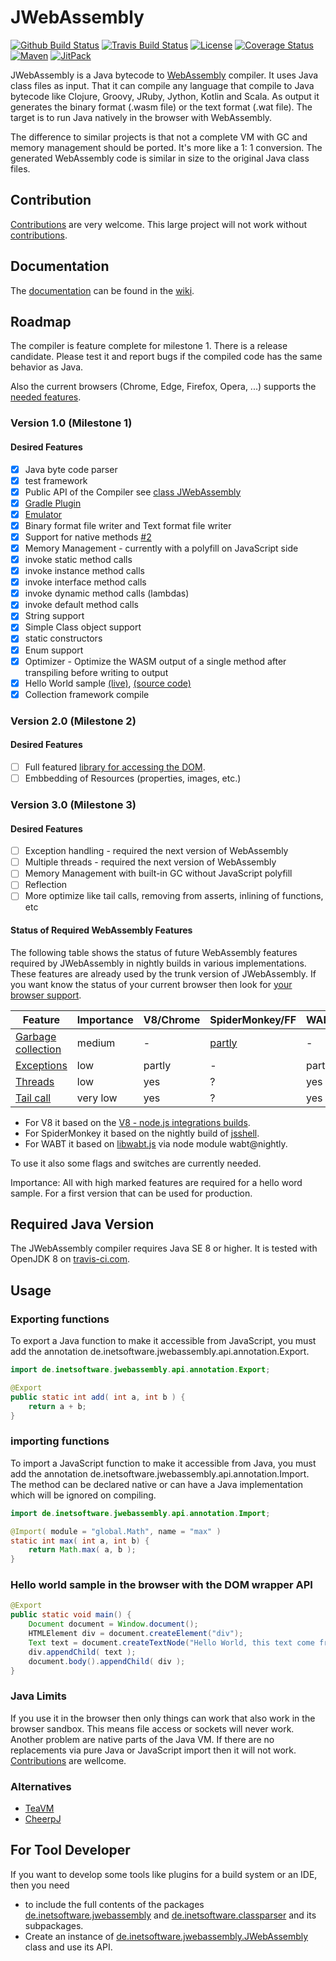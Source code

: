 # JWebAssembly

[![Github Build Status](https://github.com/i-net-software/JWebAssembly/actions/workflows/build.yml/badge.svg)](https://github.com/i-net-software/JWebAssembly/actions/workflows/build.yml)
[![Travis Build Status](https://api.travis-ci.com/i-net-software/JWebAssembly.svg)](https://app.travis-ci.com/github/i-net-software/JWebAssembly)
[![License](https://img.shields.io/github/license/i-net-software/jwebassembly.svg)](https://github.com/i-net-software/jwebassembly/blob/master/LICENSE.txt)
[![Coverage Status](https://coveralls.io/repos/github/i-net-software/JWebAssembly/badge.svg?branch=master)](https://coveralls.io/github/i-net-software/JWebAssembly?branch=master)
[![Maven](https://img.shields.io/maven-central/v/de.inetsoftware/jwebassembly-compiler.svg)](https://mvnrepository.com/artifact/de.inetsoftware/jwebassembly-compiler)
[![JitPack](https://jitpack.io/v/i-net-software/jwebassembly.svg)](https://jitpack.io/#i-net-software/jwebassembly/master-SNAPSHOT)


JWebAssembly is a Java bytecode to [WebAssembly](http://webassembly.org/) compiler. It uses Java class files as input. That it can compile any language that compile to Java bytecode like Clojure, Groovy, JRuby, Jython, Kotlin and Scala.
As output it generates the binary format (.wasm file) or the text format (.wat file). The target is to run Java natively in the browser with WebAssembly.

The difference to similar projects is that not a complete VM with GC and memory management should be ported. It's more like a 1: 1 conversion. The generated WebAssembly code is similar in size to the original Java class files.

## Contribution
[Contributions](https://github.com/i-net-software/JWebAssembly/blob/master/CONTRIBUTING.md) are very welcome. This large project will not work without [contributions](https://github.com/i-net-software/JWebAssembly/blob/master/CONTRIBUTING.md).

## Documentation
The [documentation](https://github.com/i-net-software/JWebAssembly/wiki) can be found in the [wiki](https://github.com/i-net-software/JWebAssembly/wiki).

## Roadmap
The compiler is feature complete for milestone 1. There is a release candidate. Please test it and report bugs if the compiled code has the same behavior as Java.

Also the current browsers (Chrome, Edge, Firefox, Opera, ...) supports the [needed features](https://wasm-feature-detect.surma.technology/).

### Version 1.0 (Milestone 1)

#### Desired Features

* [x] Java byte code parser
* [x] test framework
* [x] Public API of the Compiler see [class JWebAssembly](src/de/inetsoftware/jwebassembly/JWebAssembly.java)
* [x] [Gradle Plugin](https://github.com/i-net-software/JWebAssembly-Gradle)
* [x] [Emulator](https://github.com/i-net-software/JWebAssembly/wiki/Debugging)
* [x] Binary format file writer and Text format file writer
* [x] Support for native methods [#2](https://github.com/i-net-software/JWebAssembly/issues/2)
* [x] Memory Management - currently with a polyfill on JavaScript side
* [x] invoke static method calls
* [x] invoke instance method calls
* [x] invoke interface method calls
* [x] invoke dynamic method calls (lambdas)
* [x] invoke default method calls
* [x] String support
* [x] Simple Class object support
* [x] static constructors
* [x] Enum support
* [x] Optimizer - Optimize the WASM output of a single method after transpiling before writing to output
* [x] Hello World sample [(live)](https://i-net-software.github.io/JWebAssembly/samples/HelloWorld/HelloWorld.html), [(source code)](https://github.com/i-net-software/JWebAssembly/blob/master/docs/samples/HelloWorld/HelloWorld.java)
* [x] Collection framework compile

### Version 2.0 (Milestone 2)

#### Desired Features

* [ ] Full featured [library for accessing the DOM](https://github.com/i-net-software/JWebAssembly-API/tree/master/src/de/inetsoftware/jwebassembly/web).
* [ ] Embbedding of Resources (properties, images, etc.)

### Version 3.0 (Milestone 3)

#### Desired Features

* [ ] Exception handling - required the next version of WebAssembly
* [ ] Multiple threads - required the next version of WebAssembly
* [ ] Memory Management with built-in GC without JavaScript polyfill
* [ ] Reflection
* [ ] More optimize like tail calls, removing from asserts, inlining of functions, etc

#### Status of Required WebAssembly Features

The following table shows the status of future WebAssembly features required by JWebAssembly in nightly builds in various implementations. These features are already used by the trunk version of JWebAssembly. If you want know the status of your current browser then look for [your browser support](https://wasm-feature-detect.surma.technology/).

| Feature                 | Importance | V8/Chrome | SpiderMonkey/FF | WABT   |
| ----------------------- |----------- | --------- | --------------- | ------ |
| [Garbage collection][7] | medium     | -         | [partly][11]    | -      |
| [Exceptions][8]         | low        | partly    | -               | partly |
| [Threads][9]            | low        | yes       | ?               | yes    |
| [Tail call][10]         | very low   | yes       | ?               | yes    |

- For V8 it based on the [V8 - node.js integrations builds](https://ci.chromium.org/p/v8/builders/luci.v8.ci/V8%20Linux64%20-%20node.js%20integration).
- For SpiderMonkey it based on the nightly build of [jsshell](https://archive.mozilla.org/pub/firefox/nightly/latest-mozilla-central/).
- For WABT it based on [libwabt.js](https://github.com/WebAssembly/wabt/blob/master/demo/libwabt.js) via node module wabt@nightly.

To use it also some flags and switches are currently needed.

Importance: All with high marked features are required for a hello word sample. For a first version that can be used for production.

Required Java Version
----
The JWebAssembly compiler requires Java SE 8 or higher. It is tested with OpenJDK 8 on [travis-ci.com](https://app.travis-ci.com/github/i-net-software/JWebAssembly).

## Usage

### Exporting functions
To export a Java function to make it accessible from JavaScript, you must add the annotation de.inetsoftware.jwebassembly.api.annotation.Export.

```java
import de.inetsoftware.jwebassembly.api.annotation.Export;

@Export
public static int add( int a, int b ) {
    return a + b;
}
```

### importing functions
To import a JavaScript function to make it accessible from Java, you must add the annotation de.inetsoftware.jwebassembly.api.annotation.Import.
The method can be declared native or can have a Java implementation which will be ignored on compiling.

```java
import de.inetsoftware.jwebassembly.api.annotation.Import;

@Import( module = "global.Math", name = "max" )
static int max( int a, int b) {
    return Math.max( a, b );
}
```

### Hello world sample in the browser with the DOM wrapper API
```java
@Export
public static void main() {
    Document document = Window.document();
    HTMLElement div = document.createElement("div");
    Text text = document.createTextNode("Hello World, this text come from WebAssembly."); 
    div.appendChild( text );
    document.body().appendChild( div );
}
```

### Java Limits
If you use it in the browser then only things can work that also work in the browser sandbox. This means file access or sockets will never work. Another problem are native parts of the Java VM. If there are no replacements via pure Java or JavaScript import then it will not work. [Contributions](https://github.com/i-net-software/JWebAssembly/blob/master/CONTRIBUTING.md) are wellcome.

### Alternatives
* [TeaVM](https://github.com/konsoletyper/teavm)
* [CheerpJ](https://www.leaningtech.com/pages/cheerpj.html)

## For Tool Developer

If you want to develop some tools like plugins for a build system or an IDE, then you need
* to include the full contents of the packages [de.inetsoftware.jwebassembly](https://github.com/i-net-software/JWebAssembly/tree/master/src/de/inetsoftware/jwebassembly) and [de.inetsoftware.classparser](https://github.com/i-net-software/JWebAssembly/tree/master/src/de/inetsoftware/classparser) and its subpackages.
* Create an instance of [de.inetsoftware.jwebassembly.JWebAssembly](https://github.com/i-net-software/JWebAssembly/blob/master/src/de/inetsoftware/jwebassembly/JWebAssembly.java) class and use its API.

[1]: https://github.com/WebAssembly/mutable-global
[2]: https://github.com/WebAssembly/nontrapping-float-to-int-conversions
[3]: https://github.com/WebAssembly/sign-extension-ops
[4]: https://github.com/WebAssembly/reference-types
[5]: https://github.com/WebAssembly/JS-BigInt-integration
[6]: https://github.com/WebAssembly/multi-value
[7]: https://github.com/webassembly/gc
[8]: https://github.com/WebAssembly/exception-handling
[9]: https://github.com/WebAssembly/threads
[10]: https://github.com/webassembly/tail-call
[11]: https://github.com/lars-t-hansen/moz-gc-experiments
